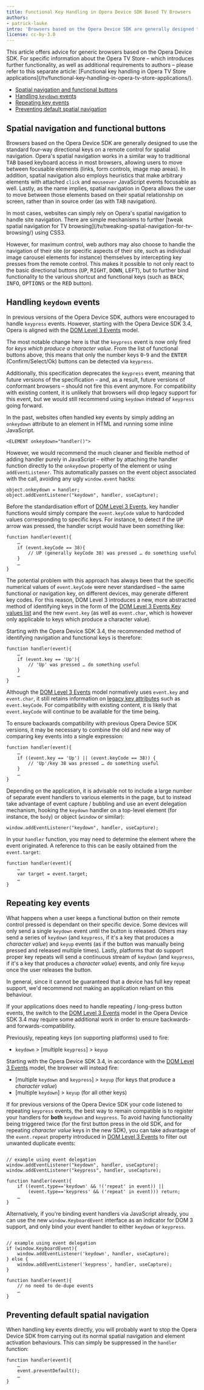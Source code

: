 ```yaml
---
title: Functional Key Handling in Opera Device SDK Based TV Browsers
authors:
- patrick-lauke
intro: 'Browsers based on the Opera Device SDK are generally designed to use the standard four-way directional keys on a remote control for spatial navigation. Websites specifically aimed at TV browsing can directly handle navigation and the use of functional keys through key events. This article outlines some possible approaches, particularly in light of the new DOM Level 3 Events model introduced in the Opera Device SDK 3.4.'
license: cc-by-3.0
---
```


<div class="note">
This article offers advice for generic browsers based on the Opera Device SDK. For specific information about the Opera TV Store – which introduces further functionality, as well as additional requirements to authors – please refer to this separate article: [Functional key handling in Opera TV Store applications](/tv/functional-key-handling-in-opera-tv-store-applications/).
</div>

- [Spatial navigation and functional buttons](#spatial-functional)
- [Handling `keydown` events](#handling-keydown)
- [Repeating key events](#repeat)
- [Preventing default spatial navigation](#prevent-default)

<h2 id="spatial-functional">Spatial navigation and functional buttons</h2>

<p>Browsers based on the Opera Device SDK are generally designed to use the standard four-way directional keys on a remote control for spatial navigation. Opera's spatial navigation works in a similar way to traditional <kbd>TAB</kbd> based keyboard access in most browsers, allowing users to move between focusable elements (links, form controls, image map areas). In addition, spatial navigation also employs heuristics that make arbitrary elements with attached <code>click</code> and <code>mouseover</code> JavaScript events focusable as well. Lastly, as the name implies, spatial navigation in Opera allows the user to move between those elements based on their spatial relationship on screen, rather than in source order (as with <kbd>TAB</kbd> navigation).</p>
<p>In most cases, websites can simply rely on Opera's spatial navigation to handle site navigation. There are simple mechanisms to further [tweak spatial navigation for TV browsing](/tv/tweaking-spatial-navigation-for-tv-browsing/) using CSS3.</p>
<p>However, for maximum control, web authors may also choose to handle the navigation of their site (or specific aspects of their site, such as individual image carousel elements for instance) themselves by intercepting key presses from the remote control. This makes it possible to not only react to the basic directional buttons (<kbd>UP</kbd>, <kbd>RIGHT</kbd>, <kbd>DOWN</kbd>, <kbd>LEFT</kbd>), but to further bind functionality to the various shortcut and functional keys (such as <kbd>BACK</kbd>, <kbd>INFO</kbd>, <kbd>OPTIONS</kbd> or the <kbd>RED</kbd> button).</p>

<h2 id="handling-keydown">Handling <code>keydown</code> events</h2>

<div class="note">
<p>In previous versions of the Opera Device SDK, authors were encouraged to handle <code>keypress</code> events. However, starting with the Opera Device SDK 3.4, Opera is aligned with the <a href="http://www.w3.org/TR/DOM-Level-3-Events/#events-keyboard-event-order">DOM Level 3 Events</a> model.</p>
<p>The most notable change here is that the <code>keypress</code> event is now only fired for <em>keys which produce a character value</em>. From the list of functional buttons above, this means that only the number keys <kbd>0</kbd>-<kbd>9</kbd> and the <kbd>ENTER</kbd> (Confirm/Select/Ok) buttons can be detected via <code>keypress</code>.</p>
<p>Additionally, this specification deprecates the <code>keypress</code> event, meaning that future versions of the specification – and, as a result, future versions of conformant browsers – should not fire this event anymore. For compatibility with existing content, it is unlikely that browsers will drop legacy support for this event, but we would still recommend using <code>keydown</code> instead of <code>keypress</code> going forward.</p>
</div>

<p>In the past, websites often handled key events by simply adding an <code>onkeydown</code> attribute to an element in HTML and running some inline JavaScript.</p>

<pre><code>&lt;ELEMENT onkeydown="handler()"&gt;</code></pre>

<p>However, we would recommend the much cleaner and flexible method of adding handler purely in JavaScript – either by attaching the handler function directly to the <code>onkeydown</code> property of the element or using <code>addEventListener</code>. This automatically passes on the event object associated with the call, avoiding any ugly <code>window.event</code> hacks:</p>

<pre><code>object.onkeydown = handler;
object.addEventListener("keydown", handler, useCapture);</code></pre>

<p>Before the standardisation effort of <a href="http://www.w3.org/TR/DOM-Level-3-Events/#events-keyboard-event-order">DOM Level 3 Events</a>, key handler functions would simply compare the <code>event.keyCode</code> value to hardcoded values corresponding to specific keys. For instance, to detect if the <kbd>UP</kbd> arrow was pressed, the handler script would have been something like:</p>

<pre><code>function handler(event){
	…
	if (event.keyCode == 38){
		// UP (generally keyCode 38) was pressed … do something useful
	}
	…
}</code></pre>

<p>The potential problem with this approach has always been that the specific numerical values of <code>event.keyCode</code> were never standardised – the same functional or navigation key, on different devices, may generate different key codes. For this reason, DOM Level 3 introduces a new, more abstracted method of identifying keys in the form of the <a href="http://www.w3.org/TR/DOM-Level-3-Events/#key-values-list">DOM Level 3 Events Key values list</a> and the new <code>event.key</code> (as well as <code>event.char</code>, which is however only applicable to keys which produce a character value).</p>

<p>Starting with the Opera Device SDK 3.4, the recommended method of identifying navigation and functional keys is therefore:</p>

<pre><code>function handler(event){
	…
	if (event.key == 'Up'){
		// 'Up' was pressed … do something useful
	}
	…
}</code></pre>

<p class="note">Although the <a href="http://www.w3.org/TR/DOM-Level-3-Events/#events-keyboard-event-order">DOM Level 3 Events</a> model normatively uses <code>event.key</code> and <code>event.char</code>, it still retains information on <a href="http://www.w3.org/TR/DOM-Level-3-Events/#legacy-key-attributes">legacy key attributes</a> such as <code>event.keyCode</code>. For compatibility with existing content, it is likely that <code>event.keyCode</code> will continue to be available for the time being.</p>

<p>To ensure backwards compatibility with previous Opera Device SDK versions, it may be necessary to combine the old and new way of comparing key events into a single expression:</p>

<pre><code>function handler(event){
	…
	if ((event.key == 'Up') || (event.keyCode == 38)) {
		// 'Up'/key 38 was pressed … do something useful
	}
	…
}</code></pre>

<p>Depending on the application, it is advisable not to include a large number of separate event handlers to various elements in the page, but to instead take advantage of event capture / bubbling and use an event delegation mechanism, hooking the <code>keydown</code> handler on a top-level element (for instance, the <code>body</code>) or object (<code>window</code> or similar):</p>

<pre><code>window.addEventListener("keydown", handler, useCapture);</code></pre>

<p>In your <code>handler</code> function, you may need to determine the element where the event originated. A reference to this can be easily obtained from the <code>event.target</code>:</p>

<pre><code>function handler(event){
	…
	var target = event.target;
	…
}</code></pre>

<h2 id="repeat">Repeating key events</h2>

<p>What happens when a user keeps a functional button on their remote control pressed is dependant on their specific device. Some devices will only send a single <code>keydown</code> event until the button is released. Others may send a series of <code>keydown</code> (and <code>keypress</code>, if it's a key that produces a <em>character value</em>) and <code>keyup</code> events (as if the button was manually being pressed and released multiple times). Lastly, platforms that do support proper key repeats will send a continuous stream of <code>keydown</code> (and <code>keypress</code>, if it's a key that produces a <em>character value</em>) events, and only fire <code>keyup</code> once the user releases the button.</p>

<p>In general, since it cannot be guaranteed that a device has full key repeat support, we'd recommend not making an application reliant on this behaviour.</p>

<p>If your applications does need to handle repeating / long-press button events, the switch to the <a href="http://www.w3.org/TR/DOM-Level-3-Events/#events-keyboard-event-order">DOM Level 3 Events</a> model in the Opera Device SDK 3.4 may require some additional work in order to ensure backwards- and forwards-compatibility.</p>

<p>Previously, repeating keys (on supporting platforms) used to fire:</p>
<ul>
<li><code>keydown</code> &gt; [multiple <code>keypress</code>] &gt; <code>keyup</code></li>
</ul>

<p>Starting with the Opera Device SDK 3.4, in accordance with the <a href="http://www.w3.org/TR/DOM-Level-3-Events/#events-keyboard-event-order">DOM Level 3 Events</a> model, the browser will instead fire:</p>

<ul>
<li>[multiple <code>keydown</code> and <code>keypress</code>] &gt; <code>keyup</code> (for keys that produce a <em>character value</em>)</li>
<li>[multiple <code>keydown</code>] &gt; <code>keyup</code> (for all other keys)</li>
</ul>

<p>If for previous versions of the Opera Device SDK your code listened to repeating <code>keypress</code> events, the best way to remain compatible is to register your handlers for <strong>both</strong> <code>keydown</code> and <code>keypress</code>. To avoid having functionality being triggered twice (for the first button press in the old SDK, and for repeating <em>character value</em> keys in the new SDK), you can take advantage of the <code>event.repeat</code> property introduced in <a href="http://www.w3.org/TR/DOM-Level-3-Events/#events-keyboard-event-order">DOM Level 3 Events</a> to filter out unwanted duplicate events:</p>

<pre><code>
// example using event delegation
window.addEventListener("keydown", handler, useCapture);
window.addEventListener("keypress", handler, useCapture);

function handler(event){
	if ((event.type=='keydown' &amp;&amp; !('repeat' in event)) ||
		(event.type=='keypress' &amp;&amp; ('repeat' in event))) return;
	…
}
</code></pre>

<p>Alternatively, if you're binding event handlers via JavaScript already, you can use the new <code>window.KeyboardEvent</code> interface as an indicator for DOM 3 support, and only bind your event handler to either <code>keydown</code> or <code>keypress</code>.</p>

<pre><code>
// example using event delegation
if (window.KeyboardEvent){
	window.addEventListener('keydown', handler, useCapture);
} else {
	window.addEventListener('keypress', handler, useCapture);
}

function handler(event){
	// no need to de-dupe events
	…
}
</code></pre>

<h2 id="prevent-default">Preventing default spatial navigation</h2>

<p>When handling key events directly, you will probably want to stop the Opera Device SDK from carrying out its normal spatial navigation and element activation behaviours. This can simply be suppressed in the <code>handler</code> function:</p>

<pre><code>function handler(event){
	…
	event.preventDefault();
	…
}</code></pre>

